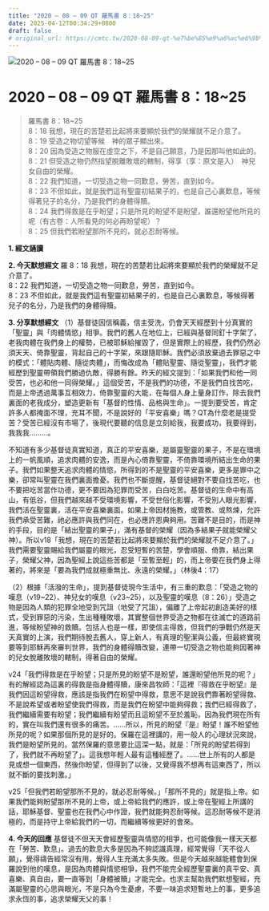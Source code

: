 ```yaml
---
title: "2020 – 08 – 09 QT 羅馬書 8：18~25"
date: 2025-04-12T00:34:29+0800
draft: false
# original_url: https://cmtc.tw/2020-08-09-qt-%e7%be%85%e9%a6%ac%e6%9b%b8-8%ef%bc%9a1825
---
```


![2020 – 08 – 09 QT 羅馬書 8：18\~25](/images/qt.jpg   "2020 – 08 – 09 QT 羅馬書 8：18\~25")

# 2020 – 08 – 09 QT 羅馬書 8：18\~25

> 羅馬書 8：18\~25  
> 8：18 我想，現在的苦楚若比起將來要顯於我們的榮耀就不足介意了。  
> 8：19 受造之物切望等候　神的眾子顯出來。  
> 8：20 因為受造之物服在虛空之下，不是自己願意，乃是因那叫他如此的。  
> 8：21 但受造之物仍然指望脫離敗壞的轄制，得享（享：原文是入）　神兒女自由的榮耀。  
> 8：22 我們知道，一切受造之物一同歎息，勞苦，直到如今。  
> 8：23 不但如此，就是我們這有聖靈初結果子的，也是自己心裏歎息，等候得著兒子的名分，乃是我們的身體得贖。  
> 8：24 我們得救是在乎盼望；只是所見的盼望不是盼望，誰還盼望他所見的呢（有古卷：人所看見的何必再盼望呢）？  
> 8：25 但我們若盼望那所不見的，就必忍耐等候。

**1. 經文誦讀**

**2.  今天默想經文**
羅 8：18 我想，現在的苦楚若比起將來要顯於我們的榮耀就不足介意了。  
8：22 我們知道，一切受造之物一同歎息，勞苦，直到如今。  
8：23 不但如此，就是我們這有聖靈初結果子的，也是自己心裏歎息，等候得著兒子的名分，乃是我們的身體得贖。

**3. 分享默想經文**
（1）基督徒因信稱義，信主受洗，仍會天天經歷到十分真實的「聖靈」與「肉體情慾」相爭。我們的舊人在地位上，已經與基督同釘十字架了，老我肉體在我們身上的權勢，已被耶穌給摧毀了，但是實際上的經歷，我們仍然必須天天、倚靠聖靈，背起自己的十字架，來跟隨耶穌。我們必須放棄過去罪惡之中的模式：「體貼肉體、隨從肉體」，而悔改成為「體貼聖靈、隨從聖靈」，我們才能經歷到聖靈帶領我們勝過仇敵，得勝有餘。昨天的經文提到：「如果我們和他一同受苦，也必和他一同得榮耀。」這個受苦，不是我們的功德，不是我們自找苦吃，而是上帝透過萬事互相效力，倚靠聖靈的大能，在每個人身上量身訂作，除去我們裏面的老我成分，塑造更新有「基督的性情、品格與生命」。一提到要受苦，肯定許多人都掩面不理，充耳不聞，不是說好的「平安喜樂」嗎？QT為什麼老是提受苦？受苦已經沒有市場了，後現代要聽的信息是立刻給我，我要成功，我要得到，我我我………。

不知道有多少基督徒真實知道，真正的平安喜樂，是屬靈聖靈的果子，不是在環境上的一帆風順，追求肉體的安逸，而是內心倚靠聖靈，不倚靠環境所結出生命的果子。我們如果整天追求肉體的情慾，所得到的不是聖靈的平安喜樂，更多是罪中之樂，卻常叫聖靈在我們裏面擔憂。我們也不斷提醒，基督徒絕對不要自找苦吃，也不要把吃苦當作功德，更不要因為犯罪而受苦，白白吃苦。基督徒的生命中有高山，有低谷，但我們越來越不受環境影響，不受世俗化影響，不受別人眼光影響，我們活在聖靈裏，活在平安喜樂裏面。如果上帝因材施教，或管教、或熬煉，允許我們承受苦難，祂必應許與我們同在，也必應許恩典夠用。苦難不是目的，而是神的手段，目的是「結出聖靈的果子」，滿有基督的榮耀（因為多結果子就能榮耀父神）。所以v18「我想，現在的苦楚若比起將來要顯於我們的榮耀就不足介意了。」我們需要聖靈賜給我們屬靈的眼光，忍受短暫的苦楚，學會順服、倚靠，結出果子，榮耀父神，因為聖經上說這些苦都是「至暫至輕」的，而上帝要在我們身上得著的，將來是「要為我們成就極重無比、永遠的榮耀。」（林後4：17）

（2）根據「活潑的生命」，提到基督徒現今生活中，有三重的歎息：「受造之物的嘆息（v19\~22）、神兒女的嘆息（v23\~25），以及聖靈的嘆息（8：26）」受造之物是因為人類的犯罪全地受到咒詛（地受了咒詛），偏離了上帝起初創造美好的樣式，受到罪惡的污染，生出種種敗壞，其實整個世界受造之物都在往滅亡的道路前進，等候盼望神的救贖。包括人也是一樣，即使信主得救，但我們的爭戰仍然是天天真實的上演，我們期待脫去舊人，穿上新人，有真理的聖潔與公義，但最終實現要等到耶穌再來審判世界，我們的身體得贖改變，連帶一切受造之物也能夠因著神的兒女脫離敗壞的轄制，得著自由的榮耀。

v24「我們得救是在乎盼望；只是所見的盼望不是盼望，誰還盼望他所見的呢？」有的解經認為這裏的得救是指身體得贖，康來昌牧師：「這裡『得救在乎盼望』是我們因這盼望得救，應該是指我們在盼望中得救，意思不是說我們靠著盼望得救、不是說希望或者盼望使我們得救，而是我們在盼望中能夠得救；我們已經得救了，我們繼續需要有盼望；我們繼續有盼望而且這盼望不至於羞恥，因為我們現在所有的，實在叫我們還有很多的痛苦。……所以，所見的盼望『是』盼望！誰不盼望他所見的呢？如果那個所見的是好的。保羅在這裡講的，用一般人的心理狀況來說，我們是盼望所見的。當然保羅的意思要比這深一點，就是：「所見的盼望若得到了，我們就不再盼望了」。這我想年輕人最有這種經歷了。……世上所有的人都是見或想一個東西，然後你盼望，但得到了以後，又覺得我不想再有這東西了，所以就不斷的要找刺激。」

v25「但我們若盼望那所不見的，就必忍耐等候。」「那所不見的」就是指上帝。如果我們能夠盼望那所不見的上帝，或上帝給我們的應許，或上帝在聖經上所講的話，耶穌基督、聖靈也在我們心中作證，我們就能夠忍耐等候。這忍耐等候不是消極的，而是持守上帝給我們的一切，而繼續等候更好的會來。

**4. 今天的回應**
基督徒不但天天會經歷聖靈與情慾的相爭，也可能像我一樣天天都在「勞苦、歎息」。過去的歎息大多是因為不夠認識真理，經常覺得「天不從人願」，覺得禱告經常沒有用，覺得人生充滿太多失敗。但是今天越來越能體會到保羅說到他的嘆息，是因為肉體與情慾相爭，我們不能完全經歷聖靈裏的真平安、真喜樂、真自由，要一直等到「身體被贖」才能完全。也求主幫助我們默想聖經，充滿屬聖靈的心思與眼光，不是只為今生憂慮，不要一味追求短暫地上的事，更多追求永恆的事，追求榮耀天父的事！
